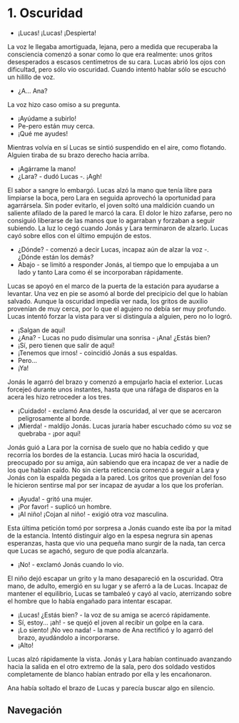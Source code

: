 # 1. Oscuridad

- ¡Lucas! ¡Lucas! ¡Despierta!

La voz le llegaba amortiguada, lejana, pero a medida que recuperaba la consciencia comenzó a sonar como lo que era realmente: unos gritos desesperados a escasos centímetros de su cara. Lucas abrió los ojos con dificultad, pero sólo vio oscuridad. Cuando intentó hablar sólo se escuchó un hilillo de voz.

- ¿A... Ana?

La voz hizo caso omiso a su pregunta.

- ¡Ayúdame a subirlo!
- Pe-pero están muy cerca.
- ¡Qué me ayudes!

Mientras volvía en sí Lucas se sintió suspendido en el aire, como flotando. Alguien tiraba de su brazo derecho hacia arriba.

- ¡Agárrame la mano!
- ¿Lara? - dudó Lucas -. ¡Agh!

El sabor a sangre lo embargó. Lucas alzó la mano que tenía libre para limpiarse la boca, pero Lara en seguida aprovechó la oportunidad para agarrársela. Sin poder evitarlo, el joven soltó una maldición cuando un saliente afilado de la pared le marcó la cara. El dolor le hizo zafarse, pero no consiguió liberarse de las manos que lo agarraban y forzaban a seguir subiendo. La luz lo cegó cuando Jonás y Lara terminaron de alzarlo. Lucas cayó sobre ellos con el último empujón de estos.

- ¿Dónde? - comenzó a decir Lucas, incapaz aún de alzar la voz -. ¿Dónde están los demás?
- Abajo - se limitó a responder Jonás, al tiempo que lo empujaba a un lado y tanto Lara como él se incorporaban rápidamente.

Lucas se apoyó en el marco de la puerta de la estación para ayudarse a levantar. Una vez en pie se asomó al borde del precipicio del que lo habían salvado. Aunque la oscuridad impedía ver nada, los gritos de auxilio provenían de muy cerca, por lo que el agujero no debía ser muy profundo. Lucas intentó forzar la vista para ver si distinguía a alguien, pero no lo logró.

- ¡Salgan de aquí!
- ¿Ana? - Lucas no pudo disimular una sonrisa - ¡Ana! ¿Estás bien?
- ¡Sí, pero tienen que salir de aquí!
- ¡Tenemos que irnos! - coincidió Jonás a sus espaldas.
- Pero...
- ¡Ya!

Jonás le agarró del brazo y comenzó a empujarlo hacia el exterior. Lucas forcejeó durante unos instantes, hasta que una ráfaga de disparos en la acera les hizo retroceder a los tres.

- ¡Cuidado! - exclamó Ana desde la oscuridad, al ver que se acercaron peligrosamente al borde.
- ¡Mierda! - maldijo Jonás. Lucas juraría haber escuchado cómo su voz se quebraba - ¡por aquí!

Jonás guió a Lara por la cornisa de suelo que no había cedido y que recorría los bordes de la estancia. Lucas miró hacia la oscuridad, preocupado por su amiga, aún sabiendo que era incapaz de ver a nadie de los que habían caído. No sin cierta reticencia comenzó a seguir a Lara y Jonás con la espalda pegada a la pared. Los gritos que provenían del foso le hicieron sentirse mal por ser incapaz de ayudar a los que los proferían.

- ¡Ayuda! - gritó una mujer.
- ¡Por favor! - suplicó un hombre.
- ¡Al niño! ¡Cojan al niño! - exigió otra voz masculina.

Esta última petición tomó por sorpresa a Jonás cuando este iba por la mitad de la estancia. Intentó distinguir algo en la espesa negrura sin apenas esperanzas, hasta que vio una pequeña mano surgir de la nada, tan cerca que Lucas se agachó, seguro de que podía alcanzarla.

- ¡No! - exclamó Jonás cuando lo vio.

El niño dejó escapar un grito y la mano desapareció en la oscuridad. Otra mano, de adulto, emergió en su lugar y se aferró a la de Lucas. Incapaz de mantener el equilibrio, Lucas se tambaleó y cayó al vacío, aterrizando sobre el hombre que lo había engañado para intentar escapar.

- ¡Lucas! ¿Estás bien? - la voz de su amiga se acercó rápidamente.
- Sí, estoy... ¡ah! - se quejó el joven al recibir un golpe en la cara.
- ¡Lo siento! ¡No veo nada! - la mano de Ana rectificó y lo agarró del brazo, ayudándolo a incorporarse.
- ¡Alto!

Lucas alzó rápidamente la vista. Jonás y Lara habían continuado avanzando hacia la salida en el otro extremo de la sala, pero dos soldado vestidos completamente de blanco habían entrado por ella y les encañonaron.

Ana había soltado el brazo de Lucas y parecía buscar algo en silencio.



## Navegación

